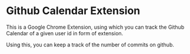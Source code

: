 # Github Calendar Extension

This is a Google Chrome Extension, using which you can track the Github Calendar of a given user id in form of extension.

Using this, you can keep a track of the number of commits on github.